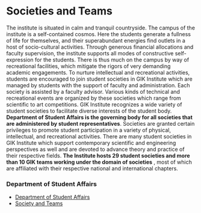 # Societies and Teams
The institute is situated in calm and tranquil countryside. The campus of the institute is a self-contained cosmos. Here the students generate a fullness of life for themselves, and their superabundant energies find outlets in a host of socio-cultural activities. Through generous financial allocations and faculty supervision, the institute supports all modes of constructive self-expression for the students. There is thus much on the campus by way of recreational facilities, which mitigate the rigors of very demanding academic engagements. To nurture intellectual and recreational activities, students are encouraged to join student societies in GIK Institute which are managed by students with the support of faculty and administration. Each society is assisted by a faculty advisor. Various kinds of technical and recreational events are organized by these societies which range from scientific to art competitions. GIK Institute recognizes a wide variety of student societies to facilitate diverse interests of the student body. **Department of Student Affairs is the governing body for all societies that are administered by student representatives**. Societies are granted certain privileges to promote student participation in a variety of physical, intellectual, and recreational activities. There are many student societies in GIK Institute which support contemporary scientific and engineering perspectives as well and are devoted to advance theory and practice of their respective fields. **The Institute hosts 29 student societies and more than 10 GIK teams working under the domain of societies** , most of which are affiliated with their respective national and international chapters.
### Department of Student Affairs
  * [Department of Student Affairs](https://giki.edu.pk/academics/dsa/)
  * [Society and Teams](https://giki.edu.pk/society-and-teams/)



